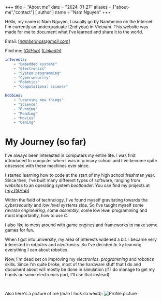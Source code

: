 +++
title = "About me"
date = "2024-01-27"
aliases = ["about-me","contact"]
[ author ]
  name = "Nam Nguyen"
+++

Hello, my name is Nam Nguyen, I usually go by Namberino on the Internet. I'm currently an undergraduate (2nd year) in Vietnam. This website was made for me to document what I've learned and share it to the world.

Email: [[*namberinos@gmail.com*]](mailto:namberinos@gmail.com)

Find me: [[*GitHub*]](https://github.com/namberino) [[*LinkedIn*]](https://www.linkedin.com/in/namnguyen01)

```yaml
interests:
    - "Embedded systems"
    - "Electronics"
    - "System programming"
    - "Cybersecurity"
    - "Robotics"
    - "Computational Science"

hobbies:
    - "Learning new things"
    - "Science"
    - "Running"
    - "Reading"
    - "Movies"
    - "Gaming"
```

# My Journey (so far)
I've always been interested in computers my entire life. I was first introduced to computer when I was in primary school and I've become quite obsessed with these machines ever since.

I started learning how to code at the start of my high school freshman year. Since then, I've built many different types of software, ranging from *websites* to an operating system *bootloader*. You can find my projects at [[*my GitHub*]](https://github.com/namberino)

Within the field of technology, I've found myself gravitating towards the *cybersecurity* and *low level systems* side. So I've taught myself some *reverse engineering*, some *assembly*, some low level programming and most importantly, how to use *C*.

I also like to mess around with game engines and frameworks to make some games for fun.

When I got into university, my area of interests widened a bit. I became very interested in *robotics* and *electronics*. So I've decided to try learning everything I can about robotics.

Now, I'm dead set on improving my *electronics*, *programming* and *robotics* skills. Since I'm quite broke, most of the hardware stuff that I do and document about will mostly be done in simulation (if I do manage to get my hands on some electronics part, I'll use that instead).

&nbsp;
&nbsp;
&nbsp;
&nbsp;
&nbsp;

Also here's a picture of me (man I look so weird):
![Profile picture](/img/profile.jpg)
